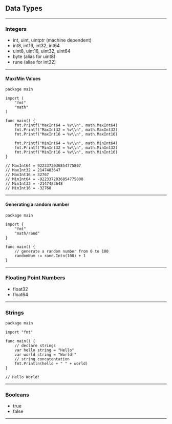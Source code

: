 ## Data Types

---

### Integers

- int, uint, uintptr (machine dependent)
- int8, int16, int32, int64
- uint8, uint16, uint32, uint64
- byte (alias for uint8)
- rune (alias for int32)

---

#### Max/Min Values

```golang
package main

import (
    "fmt"
    "math"
)

func main() {
    fmt.Printf("MaxInt64 = %v\\n", math.MaxInt64)
    fmt.Printf("MaxInt32 = %v\\n", math.MaxInt32)
    fmt.Printf("MaxInt16 = %v\\n", math.MaxInt16)

    fmt.Printf("MinInt64 = %v\\n", math.MinInt64)
    fmt.Printf("MinInt32 = %v\\n", math.MinInt32)
    fmt.Printf("MinInt16 = %v\\n", math.MinInt16)
}

// MaxInt64 = 9223372036854775807
// MaxInt32 = 2147483647
// MaxInt16 = 32767
// MinInt64 = -9223372036854775808
// MinInt32 = -2147483648
// MinInt16 = -32768

```

---

#### Generating a random number

```golang
package main

import {
    "fmt"
    "math/rand"
}

func main() {
    // generate a random number from 0 to 100
    randomNum := rand.Intn(100) + 1
}

```

---

### Floating Point Numbers

- float32
- float64

---

### Strings

```golang
package main

import "fmt"

func main() {
    // declare strings
    var hello string = "Hello"
    var world string = "World!"
    // string concatentation
    fmt.Println(hello + " " + world)
}

// Hello World!
```

---

### Booleans

- true
- false

---
